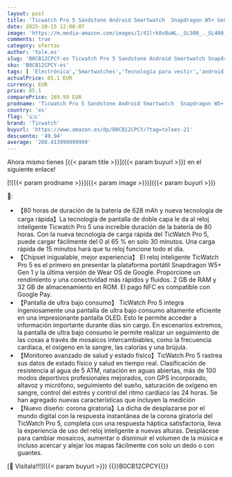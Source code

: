 ```yaml
---
layout: post
title: 'Ticwatch Pro 5 Sandstone Android Smartwatch  Snapdragon W5+ Gen 1 Wear OS Smartwatch  80 Horas de duración de la batería  GPS Incorporado  brújula 5ATM  NFC No es Compatible con iPhone'
date: 2025-10-15 12:08:07
image: 'https://m.media-amazon.com/images/I/41lrk0vBuWL._SL500_._SL400_.jpg'
comments: true
category: ofertas
author: 'tole.es'
slug: 'B0CB12CPCY-es Ticwatch Pro 5 Sandstone Android Smartwatch Snapdragon W5+...'
sku: 'B0CB12CPCY-es'
tags: [ 'Electrónica','Smartwatches','Tecnología para vestir','android','ticwatch','🇪🇸', ]
actualPrice: 85.1 EUR
currency: EUR
price: 85.1
comparePrice: 169.99 EUR
prodname: 'Ticwatch Pro 5 Sandstone Android Smartwatch  Snapdragon W5+ Gen 1 Wear OS Smartwatch  80 Horas de duración de la batería  GPS Incorporado  brújula 5ATM  NFC No es Compatible con iPhone'
country: 'es'
flag: '🇪🇸'
brand: 'Ticwatch'
buyurl: 'https://www.amazon.es/dp/B0CB12CPCY/?tag=tolees-21'
descuento: '49.94'
average: '208.413999999999'
---
```


Ahora mismo tienes [{{< param title >}}]({{< param buyurl >}}) en el siguiente enlace!

[![{{< param prodname >}}]({{< param image >}})]({{< param buyurl >}})

🔎:

- 【80 horas de duración de la batería de 628 mAh y nueva tecnología de carga rápida】La tecnología de pantalla de doble capa le da al reloj inteligente Ticwatch Pro 5 una increíble duración de la batería de 80 horas. Con la nueva tecnología de carga rápida del TicWatch Pro 5, puede cargar fácilmente del 0 al 65 % en solo 30 minutos. Una carga rápida de 15 minutos hará que tu reloj funcione todo el día.
- 【Chipset inigualable, mejor experiencia】 El reloj inteligente TicWatch Pro 5 es el primero en presentar la plataforma portátil Snapdragon W5+ Gen 1 y la última versión de Wear OS de Google. Proporcione un rendimiento y una conectividad más rápidos y fluidos. 2 GB de RAM y 32 GB de almacenamiento en ROM. El pago NFC es compatible con Google Pay.
- 【Pantalla de ultra bajo consumo】 TicWatch Pro 5 integra ingeniosamente una pantalla de ultra bajo consumo altamente eficiente en una impresionante pantalla OLED. Esto le permite acceder a información importante durante días sin cargo. En escenarios extremos, la pantalla de ultra bajo consumo le permite realizar un seguimiento de las cosas a través de mosaicos intercambiables, como la frecuencia cardíaca, el oxígeno en la sangre, las calorías y una brújula.
- 【Monitoreo avanzado de salud y estado físico】TicWatch Pro 5 rastrea sus datos de estado físico y salud en tiempo real. Clasificación de resistencia al agua de 5 ATM, natación en aguas abiertas, más de 100 modos deportivos profesionales mejorados, con GPS incorporado, altavoz y micrófono, seguimiento del sueño, saturación de oxígeno en sangre, control del estrés y control del ritmo cardíaco las 24 horas. Se han agregado nuevas características que incluyen la medición
- 【Nuevo diseño: corona giratoria】La dicha de desplazarse por el mundo digital con la respuesta instantánea de la corona giratoria del TicWatch Pro 5, completa con una respuesta háptica satisfactoria, lleva la experiencia de uso del reloj inteligente a nuevas alturas. Desplácese para cambiar mosaicos, aumentar o disminuir el volumen de la música e incluso acercar y alejar los mapas fácilmente con solo un dedo o con guantes.

[🛒 Visítala!!!]({{< param buyurl >}})
{{<world>}}B0CB12CPCY{{</world>}}

